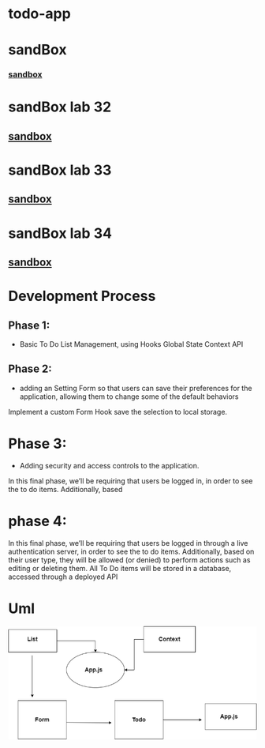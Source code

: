 # todo-app


# sandBox
### [sandbox](https://codesandbox.io/s/confident-hertz-ezkp8?file=/src/app.scss:3-145)


# sandBox lab 32

## [sandbox](https://codesandbox.io/s/young-snowflake-byqwx)

# sandBox lab 33

## [sandbox](https://codesandbox.io/s/cocky-pine-mlr1m?file=/package.json)


# sandBox lab 34

## [sandbox](https://codesandbox.io/s/ecstatic-tu-dknxj?file=/src/app.scss:3-145) 

# Development Process 

## Phase 1:
- Basic To Do List Management, using Hooks
Global State
Context API

## Phase 2:
- adding an Setting Form so that users can save their preferences for the application, allowing them to change some of the default behaviors

Implement a custom Form Hook
save the selection to local storage.

 # Phase 3:
 - Adding security and access controls to the application.

In this final phase, we’ll be requiring that users be logged in, in order to see the to do items. Additionally, based 


# phase 4: 

In this final phase, we’ll be requiring that users be logged in through a live authentication server, in order to see the to do items. Additionally, based on their user type, they will be allowed (or denied) to perform actions such as editing or deleting them. All To Do items will be stored in a database, accessed through a deployed API

# Uml 
![](uml.png)
